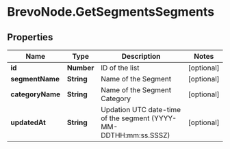 # BrevoNode.GetSegmentsSegments

## Properties
Name | Type | Description | Notes
------------ | ------------- | ------------- | -------------
**id** | **Number** | ID of the list | [optional] 
**segmentName** | **String** | Name of the Segment | [optional] 
**categoryName** | **String** | Name of the Segment Category | [optional] 
**updatedAt** | **String** | Updation UTC date-time of the segment (YYYY-MM-DDTHH:mm:ss.SSSZ) | [optional] 


